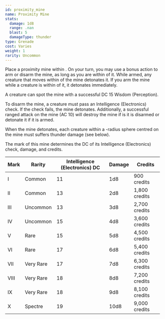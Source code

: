 ```yaml
---
id: proximity_mine
name: Proximity Mine
stats:
  damage: 1d8
  range: .nan
  blast: 5
  damageType: thunder
type: Grenade
cost: Varies
weight: 1
rarity: Uncommon
---
```

Place a proximity mine within <me-distance length="5" />. On your turn, you may use a bonus action to arm or
disarm the mine, as long as you are within <me-distance length="500" /> of it. While armed, any creature that moves within
<me-distance length="5" /> of the mine detonates it. If you arm the mine while a creature is within <me-distance length="5" />
of it, it detonates immediately.

A creature can spot the mine with a successful DC 15 Wisdom (Perception).

To disarm the mine, a creature must pass an Intelligence (Electronics) check. If the check fails, the mine detonates.
Additionally, a successful ranged attack on the mine (AC 10) will destroy the mine if is it is disarmed or detonate it
if it is armed.

When the mine detonates, each creature within a <me-distance length="5" adj/>-radius sphere centred on the mine must
suffers thunder damage (see below).

The mark of this mine determines the DC of its Intelligence (Electronics) check, damage, and credits.

Mark|Rarity|Intelligence (Electronics) DC|Damage|Credits
---|---|---|---|---
I|Common|11|1d8|900 credits
II|Common|13|2d8|1,800 credits
III|Uncommon|13|3d8|2,700 credits
IV|Uncommon|15|4d8|3,600 credits
V|Rare|15|5d8|4,500 credits
VI|Rare|17|6d8|5,400 credits
VII|Very Rare|17|7d8|6,300 credits
VIII|Very Rare|18|8d8|7,200 credits
IX|Very Rare|18|9d8|8,100 credits
X|Spectre|19|10d8|9,000 credits

